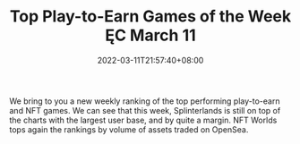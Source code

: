 ﻿---
title: "Top Play-to-Earn Games of the Week ĘC March 11"
date: 2022-03-11T21:57:40+08:00
lastmod: 2022-03-11T16:45:40+08:00
draft: false
authors: ["Ward"]
description: "We bring to you a new weekly ranking of the top performing play-to-earn and NFT games. We can see that this week, Splinterlands is still on top of the charts with the largest user base, and by quite a margin. NFT Worlds tops again the rankings by volume of assets traded on OpenSea."
featuredImage: "top-play-to-earn-games-of-the-week-march-11.jpeg"
tags: ["Virtual World","Play to Earn"]
categories: ["news"]
news: ["Virtual World"]
weight: 
lightgallery: true
pinned: false
recommend: false
recommend1: false
---

We bring to you a new weekly ranking of the top performing play-to-earn and NFT games. We can see that this week, Splinterlands is still on top of the charts with the largest user base, and by quite a margin. NFT Worlds tops again the rankings by volume of assets traded on OpenSea.

<!--more-->

